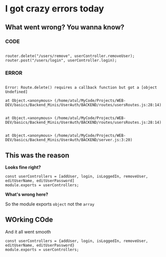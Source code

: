 # I got crazy errors today

## What went wrong? You wanna know?  

### CODE

```JS

router.delete("/users/remove", userController.removeUser);
router.post("/users/login", userController.login);
```

### ERROR

```JS

Error: Route.delete() requires a callback function but got a [object Undefined]

at Object.<anonymous> (/home/atul/MyCode/Projects/WEB-DEV/basics/Backend_Minis/UserAuth/BACKEND/routes/usersRoutes.js:28:14)


at Object.<anonymous> (/home/atul/MyCode/Projects/WEB-DEV/basics/Backend_Minis/UserAuth/BACKEND/routes/usersRoutes.js:28:14)


at Object.<anonymous> (/home/atul/MyCode/Projects/WEB-DEV/basics/Backend_Minis/UserAuth/BACKEND/server.js:3:20)

```

## This was the reason

**Looks fine right?**

```JS
const userControllers = [addUser, login, isLoggedIn, removeUser, editUserName, editUserPassword]
module.exports = userControllers;
```

**What's wrong here?**

So the module exports ```object``` not the ```array```  

## WOrking COde

And it all went smooth

```JS
const userControllers = {addUser, login, isLoggedIn, removeUser, editUserName, editUserPassword}
module.exports = userControllers;
```
